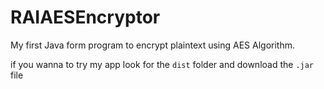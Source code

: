 # RAIAESEncryptor
My first Java form program to encrypt plaintext using AES Algorithm.

if you wanna to try my app look for the `dist` folder and download the `.jar` file
